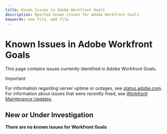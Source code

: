 ```yaml
---
title: Known Issues in Adobe Workfront Goals
description: Rported known issues for Adobe Workfront Goals
keywords: new file, add file
---
```


# Known Issues in Adobe Workfront Goals

This page contains issues currently identified in Adobe Workfront Goals.

>[!IMPORTANT]
>
>For information regarding server uptime or outages, see [status.adobe.com](https://status.adobe.com). For information about issues that were recently fixed, see [Workfront Maintenance Updates](../maintenance/current-updates.md).

## New or Under Investigation

**There are no known issues for Workfront Goals**

<!--


-->